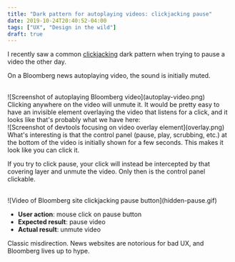 ```yaml
---
title: "Dark pattern for autoplaying videos: clickjacking pause"
date: 2019-10-24T20:40:52-04:00
tags: ["UX", "Design in the wild"]
draft: true
---
```


I recently saw a common [clickjacking](https://en.wikipedia.org/wiki/Clickjacking) dark pattern when trying to pause a video the other day.

On a Bloomberg news autoplaying video, the sound is initially muted.

<br>
![Screenshot of autoplaying Bloomberg video](autoplay-video.png)

<br>
Clicking anywhere on the video will unmute it. It would be pretty easy to have an invisible element overlaying the video that listens for a click, and it looks like that's probably what we have here:

<br>
![Screenshot of devtools focusing on video overlay element](overlay.png)

<br>
What's interesting is that the control panel (pause, play, scrubbing, etc.) at the bottom of the video is initially shown for a few seconds. This makes it look like you can click it.

If you try to click pause, your click will instead be intercepted by that covering layer and unmute the video. Only then is the control panel clickable.

<br>
![Video of Bloomberg site clickjacking pause button](hidden-pause.gif)
<br>

- **User action**: mouse click on pause button
- **Expected result**: pause video
- **Actual result**: unmute video

Classic misdirection.  News websites are notorious for bad UX, and Bloomberg lives up to hype.

